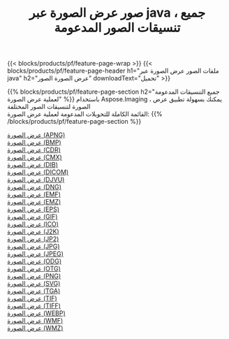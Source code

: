 ﻿---
title: صور عرض الصورة عبر java ، جميع تنسيقات الصور المدعومة 
weight: 3920
url: /ar/java/viewer 
lang: ar
langdirlevel: 2
locales: zh-hans,ja,it,ru,de,es,fr,nl,id,lt,pl,pt,vi,tr,ko,zh-hant,ar,hi,th,sv,cs,uk,he
description: باستخدام Aspose.Imaging يمكنك بسهولة عرض الصورة الصور عبر java
---

{{< blocks/products/pf/feature-page-wrap >}}
{{< blocks/products/pf/feature-page-header h1="ملفات الصور عرض الصورة عبر java" h2="عرض الصورة الصور" downloadText="تحميل" >}}


{{% blocks/products/pf/feature-page-section  h2="جميع التنسيقات المدعومة لعملية عرض الصورة" %}}
باستخدام Aspose.Imaging ، يمكنك بسهولة تطبيق عرض الصورة لتنسيقات الصور المختلفة
<br/>
القائمة الكاملة للتحويلات المدعومة لعملية عرض الصورة:
{{% /blocks/products/pf/feature-page-section %}}
<div class="container-fluid productfamilypage bg-gray">
    <div class="convertypes bg-gray agp-content section">
        <div class="container">
		<div class="row other-converters">
		    <div class='col-md-2 other-converter remove-lp remove-rp'><a href="/imaging/ar/java/viewer/apng" >عرض الصورة (APNG)</a></div><div class='col-md-2 other-converter remove-lp remove-rp'><a href="/imaging/ar/java/viewer/bmp" >عرض الصورة (BMP)</a></div><div class='col-md-2 other-converter remove-lp remove-rp'><a href="/imaging/ar/java/viewer/cdr" >عرض الصورة (CDR)</a></div><div class='col-md-2 other-converter remove-lp remove-rp'><a href="/imaging/ar/java/viewer/cmx" >عرض الصورة (CMX)</a></div><div class='col-md-2 other-converter remove-lp remove-rp'><a href="/imaging/ar/java/viewer/dib" >عرض الصورة (DIB)</a></div><div class='col-md-2 other-converter remove-lp remove-rp'><a href="/imaging/ar/java/viewer/dicom" >عرض الصورة (DICOM)</a></div><div class='col-md-2 other-converter remove-lp remove-rp'><a href="/imaging/ar/java/viewer/djvu" >عرض الصورة (DJVU)</a></div><div class='col-md-2 other-converter remove-lp remove-rp'><a href="/imaging/ar/java/viewer/dng" >عرض الصورة (DNG)</a></div><div class='col-md-2 other-converter remove-lp remove-rp'><a href="/imaging/ar/java/viewer/emf" >عرض الصورة (EMF)</a></div><div class='col-md-2 other-converter remove-lp remove-rp'><a href="/imaging/ar/java/viewer/emz" >عرض الصورة (EMZ)</a></div><div class='col-md-2 other-converter remove-lp remove-rp'><a href="/imaging/ar/java/viewer/eps" >عرض الصورة (EPS)</a></div><div class='col-md-2 other-converter remove-lp remove-rp'><a href="/imaging/ar/java/viewer/gif" >عرض الصورة (GIF)</a></div><div class='col-md-2 other-converter remove-lp remove-rp'><a href="/imaging/ar/java/viewer/ico" >عرض الصورة (ICO)</a></div><div class='col-md-2 other-converter remove-lp remove-rp'><a href="/imaging/ar/java/viewer/j2k" >عرض الصورة (J2K)</a></div><div class='col-md-2 other-converter remove-lp remove-rp'><a href="/imaging/ar/java/viewer/jp2" >عرض الصورة (JP2)</a></div><div class='col-md-2 other-converter remove-lp remove-rp'><a href="/imaging/ar/java/viewer/jpg" >عرض الصورة (JPG)</a></div><div class='col-md-2 other-converter remove-lp remove-rp'><a href="/imaging/ar/java/viewer/jpeg" >عرض الصورة (JPEG)</a></div><div class='col-md-2 other-converter remove-lp remove-rp'><a href="/imaging/ar/java/viewer/odg" >عرض الصورة (ODG)</a></div><div class='col-md-2 other-converter remove-lp remove-rp'><a href="/imaging/ar/java/viewer/otg" >عرض الصورة (OTG)</a></div><div class='col-md-2 other-converter remove-lp remove-rp'><a href="/imaging/ar/java/viewer/png" >عرض الصورة (PNG)</a></div><div class='col-md-2 other-converter remove-lp remove-rp'><a href="/imaging/ar/java/viewer/svg" >عرض الصورة (SVG)</a></div><div class='col-md-2 other-converter remove-lp remove-rp'><a href="/imaging/ar/java/viewer/tga" >عرض الصورة (TGA)</a></div><div class='col-md-2 other-converter remove-lp remove-rp'><a href="/imaging/ar/java/viewer/tif" >عرض الصورة (TIF)</a></div><div class='col-md-2 other-converter remove-lp remove-rp'><a href="/imaging/ar/java/viewer/tiff" >عرض الصورة (TIFF)</a></div><div class='col-md-2 other-converter remove-lp remove-rp'><a href="/imaging/ar/java/viewer/webp" >عرض الصورة (WEBP)</a></div><div class='col-md-2 other-converter remove-lp remove-rp'><a href="/imaging/ar/java/viewer/wmf" >عرض الصورة (WMF)</a></div><div class='col-md-2 other-converter remove-lp remove-rp'><a href="/imaging/ar/java/viewer/wmz" >عرض الصورة (WMZ)</a></div>
                </div>
        </div>
    </div>
</div>
<br/>
